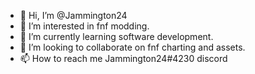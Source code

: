 - 👋 Hi, I’m @Jammington24
- 👀 I’m interested in fnf modding.
- 🌱 I’m currently learning software development.
- 💞️ I’m looking to collaborate on fnf charting and assets.
- 📫 How to reach me Jammington24#4230 discord

<!---
Jammington24/Jammington24 is a ✨ special ✨ repository because its `README.md` (this file) appears on your GitHub profile.
You can click the Preview link to take a look at your changes.
--->
